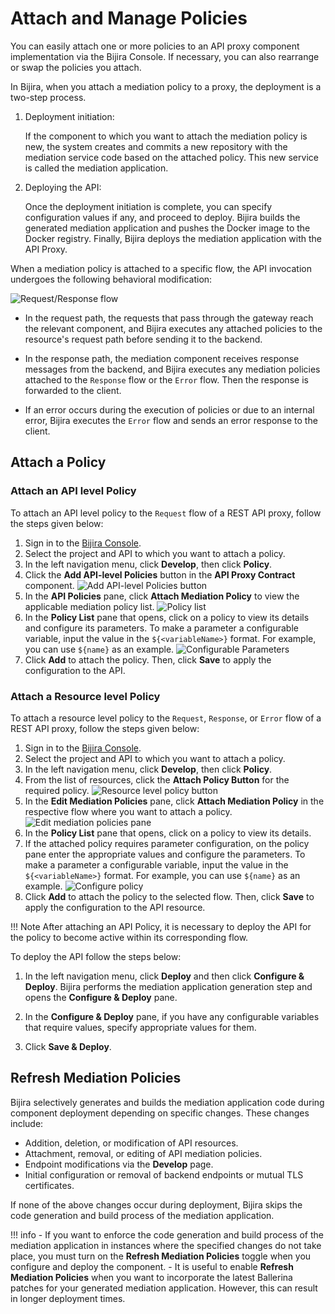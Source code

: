 # Attach and Manage Policies

You can easily attach one or more policies to an API proxy component implementation via the Bijira Console. If necessary, you can also rearrange or swap the policies you attach.

In Bijira, when you attach a mediation policy to a proxy, the deployment is a two-step process.

1. Deployment initiation:

     If the component to which you want to attach the mediation policy is new, the system creates and commits a new repository with the mediation service code based on the attached policy. This new service is called the mediation application.

2. Deploying the API:

     Once the deployment initiation is complete, you can specify configuration values if any, and proceed to deploy. Bijira builds the generated mediation application and pushes the Docker image to the Docker registry. Finally, Bijira deploys the mediation application with the API Proxy.

When a mediation policy is attached to a specific flow, the API invocation undergoes the following behavioral modification:

 ![Request/Response flow](../../assets/img/develop-api-proxy/policy/request-response-flow.png)

- In the request path, the requests that pass through the gateway reach the relevant component, and Bijira executes any attached policies to the resource's request path before sending it to the backend.

- In the response path, the mediation component receives response messages from the backend, and Bijira executes any mediation policies attached to the `Response` flow or the `Error` flow. Then the response is forwarded to the client.

- If an error occurs during the execution of policies or due to an internal error, Bijira executes the `Error` flow and sends an error response to the client.

## Attach a Policy

### Attach an API level Policy

To attach an API level policy to the `Request` flow of a REST API proxy, follow the steps given below:

1. Sign in to the [Bijira Console](https://console.bijira.dev).
2. Select the project and API to which you want to attach a policy.
3. In the left navigation menu, click **Develop**, then click **Policy**.
4. Click the **Add API-level Policies** button in the **API Proxy Contract** component.
    ![Add API-level Policies button](../../assets/img/develop-api-proxy/policy/click-add-api-level-policy-button.png)
5. In the **API Policies** pane, click **Attach Mediation Policy** to view the applicable mediation policy list.
    ![Policy list](../../assets/img/develop-api-proxy/policy/click-attach-policy-button.png)
6. In the **Policy List** pane that opens, click on a policy to view its details and configure its parameters. To make a parameter a configurable variable, input the value in the `${<variableName>}` format. For example, you can use `${name}` as an example.
    ![Configurable Parameters](../../assets/img/develop-api-proxy/policy/configure-policy-API-level.png)
7. Click **Add** to attach the policy. Then, click **Save** to apply the configuration to the API.  

### Attach a Resource level Policy

To attach a resource level policy to the `Request`, `Response`, or `Error` flow of a REST API proxy, follow the steps given below:

1. Sign in to the [Bijira Console](https://console.bijira.dev).
2. Select the project and API to which you want to attach a policy.
3. In the left navigation menu, click **Develop**, then click **Policy**.
4. From the list of resources, click the **Attach Policy Button** for the required policy.
    ![Resource level policy button](../../assets/img/develop-api-proxy/policy/click-resource-level-policy-button.png)
5. In the **Edit Mediation Policies** pane, click **Attach Mediation Policy** in the respective flow where you want to attach a policy.  
    ![Edit mediation policies pane](../../assets/img/develop-api-proxy/policy/edit-mediation-policies-pane.png)
6. In the **Policy List** pane that opens, click on a policy to view its details.
7. If the attached policy requires parameter configuration, on the policy pane enter the appropriate values and configure the parameters. To make a parameter a configurable variable, input the value in the `${<variableName>}` format. For example, you can use `${name}` as an example.
    ![Configure policy](../../assets/img/develop-api-proxy/policy/configure-policy.png)
8. Click **Add** to attach the policy to the selected flow. Then, click **Save** to apply the configuration to the API resource.  

!!! Note
    After attaching an API Policy, it is necessary to deploy the API for the policy to become active within its corresponding flow.

To deploy the API follow the steps below:

1. In the left navigation menu, click **Deploy** and then click **Configure & Deploy**. Bijira performs the mediation application generation step and opens the **Configure & Deploy** pane.
    <!-- TODO: Add images to step 1 and 2 after they are done -->
    <!-- ![Configure and deploy API](../../assets/img/develop-api-proxy/policy/configure-and-deploy-api.png)  -->

2. In the **Configure & Deploy** pane, if you have any configurable variables that require values, specify appropriate values for them.

    <!-- ![Save and deploy values](../../assets/img/develop-api-proxy/policy/save-and-deploy.png) -->

3. Click **Save & Deploy**.

## Refresh Mediation Policies

Bijira selectively generates and builds the mediation application code during component deployment depending on specific changes. These changes include:

- Addition, deletion, or modification of API resources.
- Attachment, removal, or editing of API mediation policies.
- Endpoint modifications via the **Develop** page.
- Initial configuration or removal of backend endpoints or mutual TLS certificates.

If none of the above changes occur during deployment, Bijira skips the code generation and build process of the mediation application.

!!! info
    - If you want to enforce the code generation and build process of the mediation application in instances where the specified changes do not take place, you must turn on the **Refresh Mediation Policies** toggle when you configure and deploy the component.
    - It is useful to enable **Refresh Mediation Policies** when you want to incorporate the latest Ballerina patches for your generated mediation application. However, this can result in longer deployment times.
